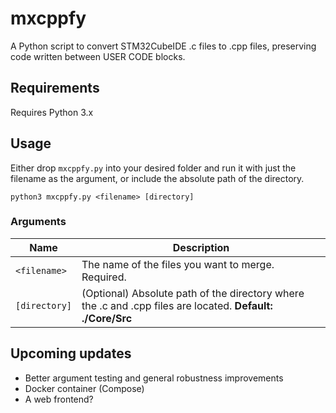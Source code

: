 # mxcppfy
A Python script to convert STM32CubeIDE .c files to .cpp files, preserving code written between USER CODE blocks.

## Requirements
Requires Python 3.x

## Usage
Either drop `mxcppfy.py` into your desired folder and run it with just the filename as the argument, or include the absolute path of the directory.
```
python3 mxcppfy.py <filename> [directory]
```
### Arguments
| Name      | Description |
| ----------- | ----------- |
| `<filename>`      | The name of the files you want to merge. Required. |
| `[directory]`  | (Optional) Absolute path of the directory where the .c and .cpp files are located. **Default: ./Core/Src** |

## Upcoming updates
- Better argument testing and general robustness improvements
- Docker container (Compose)
- A web frontend?

